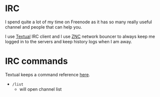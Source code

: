 # IRC

I spend quite a lot of my time on Freenode as it has so many really useful channel and people that can help you.

I use [Textual](https://www.codeux.com/textual/ "Textual") IRC client and I use [ZNC](http://www.wikiwand.com/en/ZNC) network bouncer to always keep me logged in to the servers and keep history logs when I am away. 

# IRC commands
  
Textual keeps a command reference [here](https://help.codeux.com/textual/Command-Reference.kb).

- `/list`
	- will open channel list



